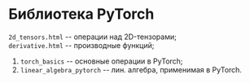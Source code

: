 # Библиотека PyTorch

`2d_tensors.html` -- операции над 2D-тензорами;      
`derivative.html` -- производные функций;   
1. `torch_basics` -- основные операции в PyTorch;
2. `linear_algebra_pytorch` -- лин. алгебра, применимая в PyTorch.
